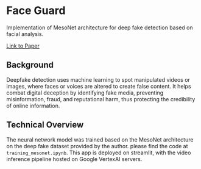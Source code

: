 # Face Guard

Implementation of MesoNet architecture for deep fake detection based on facial analysis. 

[Link to Paper](https://www.google.com/url?q=https%3A%2F%2Farxiv.org%2Fabs%2F1809.00888)

## Background

Deepfake detection uses machine learning to spot manipulated videos or images, where faces or voices are altered to create false content. 
It helps combat digital deception by identifying fake media, preventing misinformation, fraud, and reputational harm, 
thus protecting the credibility of online information.

## Technical Overview

The neural network model was trained based on the MesoNet architecture on the deep fake dataset provided by the author.
please find the code at `training_mesonet.ipynb`. This app is deployed on streamlit, with the video inference pipeline hosted on Google VertexAI servers. 
